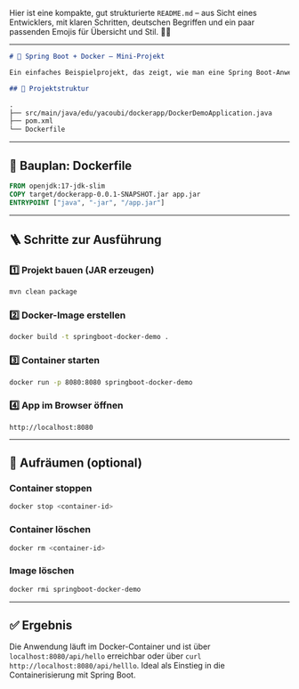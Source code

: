 Hier ist eine kompakte, gut strukturierte `README.md` – aus Sicht eines Entwicklers, mit klaren Schritten, deutschen Begriffen und ein paar passenden Emojis für Übersicht und Stil. 📘🐳

---

```markdown
# 🚀 Spring Boot + Docker – Mini-Projekt

Ein einfaches Beispielprojekt, das zeigt, wie man eine Spring Boot-Anwendung mit Docker betreibt.

## 📁 Projektstruktur

.
├── src/main/java/edu/yacoubi/dockerapp/DockerDemoApplication.java
├── pom.xml
└── Dockerfile
```

---

## 🧱 Bauplan: Dockerfile

```Dockerfile
FROM openjdk:17-jdk-slim
COPY target/dockerapp-0.0.1-SNAPSHOT.jar app.jar
ENTRYPOINT ["java", "-jar", "/app.jar"]
```

---

## 🪜 Schritte zur Ausführung

### 1️⃣ Projekt bauen (JAR erzeugen)

```bash
mvn clean package
```

### 2️⃣ Docker-Image erstellen

```bash
docker build -t springboot-docker-demo .
```

### 3️⃣ Container starten

```bash
docker run -p 8080:8080 springboot-docker-demo
```

### 4️⃣ App im Browser öffnen

```
http://localhost:8080
```

---

## 🧹 Aufräumen (optional)

### Container stoppen

```bash
docker stop <container-id>
```

### Container löschen

```bash
docker rm <container-id>
```

### Image löschen

```bash
docker rmi springboot-docker-demo
```

---

## ✅ Ergebnis

Die Anwendung läuft im Docker-Container und ist über `localhost:8080/api/hello` erreichbar oder über
`curl http://localhost:8080/api/helllo`.
Ideal als Einstieg in die Containerisierung mit Spring Boot.


